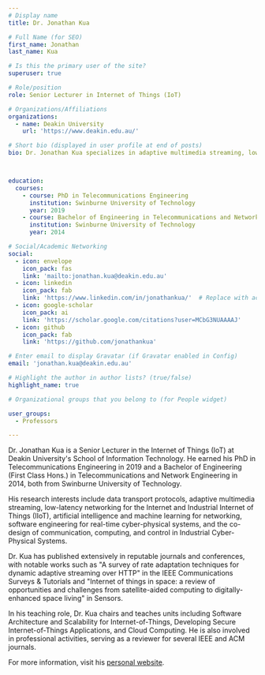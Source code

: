 ```yaml
---
# Display name
title: Dr. Jonathan Kua

# Full Name (for SEO)
first_name: Jonathan
last_name: Kua

# Is this the primary user of the site?
superuser: true

# Role/position
role: Senior Lecturer in Internet of Things (IoT)

# Organizations/Affiliations
organizations:
  - name: Deakin University
    url: 'https://www.deakin.edu.au/'

# Short bio (displayed in user profile at end of posts)
bio: Dr. Jonathan Kua specializes in adaptive multimedia streaming, low-latency networking for IoT, and AI applications in networking.



education:
  courses:
    - course: PhD in Telecommunications Engineering
      institution: Swinburne University of Technology
      year: 2019
    - course: Bachelor of Engineering in Telecommunications and Network Engineering (First Class Hons.)
      institution: Swinburne University of Technology
      year: 2014

# Social/Academic Networking
social:
  - icon: envelope
    icon_pack: fas
    link: 'mailto:jonathan.kua@deakin.edu.au'
  - icon: linkedin
    icon_pack: fab
    link: 'https://www.linkedin.com/in/jonathankua/'  # Replace with actual LinkedIn URL
  - icon: google-scholar
    icon_pack: ai
    link: 'https://scholar.google.com/citations?user=MCbG3NUAAAAJ'
  - icon: github
    icon_pack: fab
    link: 'https://github.com/jonathankua'

# Enter email to display Gravatar (if Gravatar enabled in Config)
email: 'jonathan.kua@deakin.edu.au'

# Highlight the author in author lists? (true/false)
highlight_name: true

# Organizational groups that you belong to (for People widget)

user_groups:
  - Professors

---
```


Dr. Jonathan Kua is a Senior Lecturer in the Internet of Things (IoT) at Deakin University's School of Information Technology. He earned his PhD in Telecommunications Engineering in 2019 and a Bachelor of Engineering (First Class Hons.) in Telecommunications and Network Engineering in 2014, both from Swinburne University of Technology.

His research interests include data transport protocols, adaptive multimedia streaming, low-latency networking for the Internet and Industrial Internet of Things (IIoT), artificial intelligence and machine learning for networking, software engineering for real-time cyber-physical systems, and the co-design of communication, computing, and control in Industrial Cyber-Physical Systems.

Dr. Kua has published extensively in reputable journals and conferences, with notable works such as "A survey of rate adaptation techniques for dynamic adaptive streaming over HTTP" in the IEEE Communications Surveys & Tutorials and "Internet of things in space: a review of opportunities and challenges from satellite-aided computing to digitally-enhanced space living" in Sensors.

In his teaching role, Dr. Kua chairs and teaches units including Software Architecture and Scalability for Internet-of-Things, Developing Secure Internet-of-Things Applications, and Cloud Computing. He is also involved in professional activities, serving as a reviewer for several IEEE and ACM journals.

For more information, visit his [personal website](https://jonathankua.github.io/).
